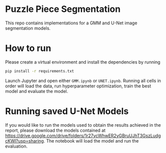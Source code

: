 # Puzzle Piece Segmentation

This repo contains implementations for a GMM and U-Net image segmentation models. 


# How to run

Please create a virtual environment and install the dependencies by running 
```bash
pip install -r requirements.txt
```

Launch Jupyter and open either `GMM.ipynb` or `UNET.ipynb`. Running all cells in order will load the data, run hyperparameter optimization, train the best model and evaluate the model.


# Running saved U-Net Models

If you would like to run the models used to obtain the results achieved in the report, please download the models contained at https://drive.google.com/drive/folders/1r27ycWhwER2yGBruUJhT3GszLudgcKWl?usp=sharing. The notebook will load the model and run the evaluation. 
